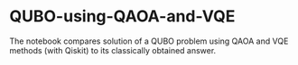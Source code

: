 # QUBO-using-QAOA-and-VQE
The notebook compares solution of a QUBO problem using QAOA and VQE methods (with Qiskit) to its classically obtained answer.
